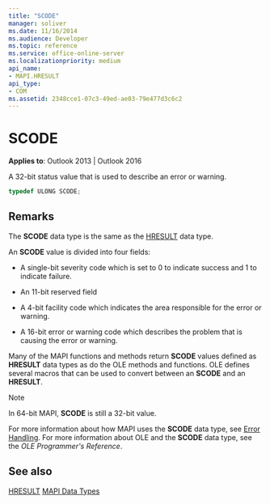 ```yaml
---
title: "SCODE"
manager: soliver
ms.date: 11/16/2014
ms.audience: Developer
ms.topic: reference
ms.service: office-online-server
ms.localizationpriority: medium
api_name:
- MAPI.HRESULT
api_type:
- COM
ms.assetid: 2348cce1-07c3-49ed-ae03-79e477d3c6c2
---
```


# SCODE

**Applies to**: Outlook 2013 | Outlook 2016
  
A 32-bit status value that is used to describe an error or warning.
  
```cpp
typedef ULONG SCODE;

```

## Remarks

The **SCODE** data type is the same as the [HRESULT](hresult.md) data type.
  
An **SCODE** value is divided into four fields:
  
- A single-bit severity code which is set to 0 to indicate success and 1 to indicate failure.

- An 11-bit reserved field

- A 4-bit facility code which indicates the area responsible for the error or warning.

- A 16-bit error or warning code which describes the problem that is causing the error or warning.

Many of the MAPI functions and methods return **SCODE** values defined as **HRESULT** data types as do the OLE methods and functions. OLE defines several macros that can be used to convert between an **SCODE** and an **HRESULT**.
  
> [!NOTE]
> In 64-bit MAPI, **SCODE** is still a 32-bit value.
  
For more information about how MAPI uses the **SCODE** data type, see [Error Handling](error-handling-in-mapi.md). For more information about OLE and the **SCODE** data type, see the *OLE Programmer's Reference*.
  
## See also

[HRESULT](hresult.md)
[MAPI Data Types](mapi-data-types.md)
